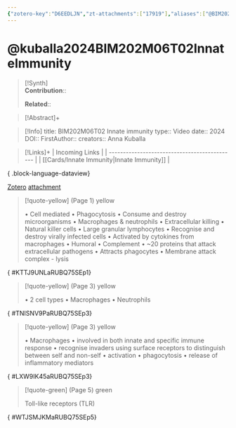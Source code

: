 ```yaml
---
{"zotero-key":"D6EEDLJN","zt-attachments":["17919"],"aliases":["@BIM202M06T02 Innate immunity"],"keywords":null,"FirstAuthor":"[[ Anna Kuballa]]","tags":["source/video","Uni/BIM202"],"dg-publish":true,"permalink":"/sources/kuballa2024-bim-202-m06-t02-innate-immunity/","dgPassFrontmatter":true}
---
```


# @kuballa2024BIM202M06T02InnateImmunity

>[!Synth]  
>**Contribution**::  
>  
>**Related**:: 
>  

> [!Abstract]+
> 

> [!Info]
> title: BIM202M06T02 Innate immunity
> type:: Video 
> date:: 2024
> DOI:: 
> FirstAuthor:: 
> creators:: Anna Kuballa

> [!Links]+
>  | Incoming Links                                |
> | --------------------------------------------- |
> | [[Cards/Innate Immunity\|Innate Immunity]] |
> 
{ .block-language-dataview}


[Zotero](zotero://select/library/items/D6EEDLJN) [attachment](<file:///Users/nathanmaxwell/Zotero/storage/RUBQ75SE/Week%206%20Genetics%20Slides%20pages%2011%20-%2015.pdf>)

> [!quote-yellow] (Page 1) yellow
> 
> • Cell mediated  • Phagocytosis  • Consume and destroy microorganisms  • Macrophages & neutrophils  • Extracellular killing  • Natural killer cells  • Large granular lymphocytes  • Recognise and destroy virally infected cells  • Activated by cytokines from macrophages  • Humoral  • Complement  • ~20 proteins that attack extracellular pathogens  • Attracts phagocytes  • Membrane attack complex - lysis
>
{ #KTTJ9UNLaRUBQ75SEp1}


> [!quote-yellow] (Page 3) yellow
> 
> • 2 cell types  • Macrophages  • Neutrophils
>
{ #TNISNV9PaRUBQ75SEp3}


> [!quote-yellow] (Page 3) yellow
> 
> • Macrophages  • involved in both innate and specific immune response  • recognise invaders using surface receptors to distinguish between self and non-self  • activation  • phagocytosis  • release of inflammatory mediators
>
{ #LXW9IK45aRUBQ75SEp3}


> [!quote-green] (Page 5) green
> 
> Toll-like receptors (TLR)
>
{ #WTJSMJKMaRUBQ75SEp5}

